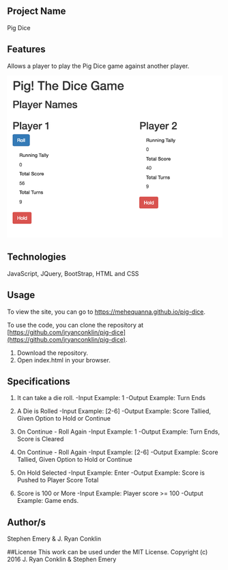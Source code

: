 ## Project Name
Pig Dice

## Features
Allows a player to play the Pig Dice game against another player.

![screenshot of project](pigdice.png)

## Technologies
JavaScript, JQuery, BootStrap, HTML and CSS

## Usage
To view the site, you can go to https://mehequanna.github.io/pig-dice.

To use the code, you can clone the repository at [https://github.com/jryanconklin/pig-dice](https://github.com/jryanconklin/pig-dice).

1. Download the repository.
2. Open index.html in your browser.

## Specifications

1. It can take a die roll.
-Input Example: 1
-Output Example: Turn Ends

2. A Die is Rolled
-Input Example: [2-6]
-Output Example: Score Tallied, Given Option to Hold or Continue

3. On Continue - Roll Again
-Input Example: 1
-Output Example: Turn Ends, Score is Cleared

4. On Continue - Roll Again
-Input Example: [2-6]
-Output Example: Score Tallied, Given Option to Hold or Continue

5. On Hold Selected
-Input Example: Enter
-Output Example: Score is Pushed to Player Score Total

6. Score is 100 or More
-Input Example: Player score >= 100
-Output Example: Game ends.


## Author/s
Stephen Emery & J. Ryan Conklin

##License
This work can be used under the MIT License.
Copyright (c) 2016 J. Ryan Conklin & Stephen Emery
